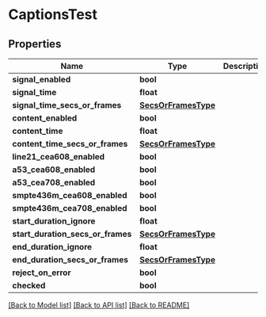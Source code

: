 # CaptionsTest

## Properties
Name | Type | Description | Notes
------------ | ------------- | ------------- | -------------
**signal_enabled** | **bool** |  | [optional] 
**signal_time** | **float** |  | [optional] 
**signal_time_secs_or_frames** | [**SecsOrFramesType**](SecsOrFramesType.md) |  | [optional] 
**content_enabled** | **bool** |  | [optional] 
**content_time** | **float** |  | [optional] 
**content_time_secs_or_frames** | [**SecsOrFramesType**](SecsOrFramesType.md) |  | [optional] 
**line21_cea608_enabled** | **bool** |  | [optional] 
**a53_cea608_enabled** | **bool** |  | [optional] 
**a53_cea708_enabled** | **bool** |  | [optional] 
**smpte436m_cea608_enabled** | **bool** |  | [optional] 
**smpte436m_cea708_enabled** | **bool** |  | [optional] 
**start_duration_ignore** | **float** |  | [optional] 
**start_duration_secs_or_frames** | [**SecsOrFramesType**](SecsOrFramesType.md) |  | [optional] 
**end_duration_ignore** | **float** |  | [optional] 
**end_duration_secs_or_frames** | [**SecsOrFramesType**](SecsOrFramesType.md) |  | [optional] 
**reject_on_error** | **bool** |  | [optional] 
**checked** | **bool** |  | [optional] 

[[Back to Model list]](../README.md#documentation-for-models) [[Back to API list]](../README.md#documentation-for-api-endpoints) [[Back to README]](../README.md)



